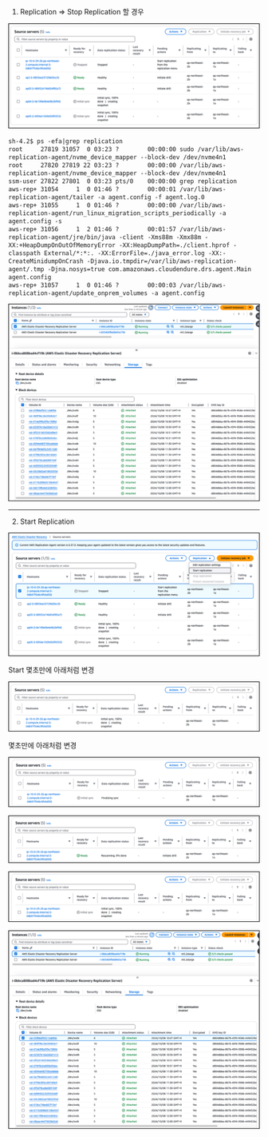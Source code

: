 1. Replication => Stop Replication 할 경우

![image-20241008122316720](images/image-20241008122316720.png)



```
sh-4.2$ ps -efa|grep replication
root     27819 31057  0 03:23 ?        00:00:00 sudo /var/lib/aws-replication-agent/nvme_device_mapper --block-dev /dev/nvme4n1
root     27820 27819 22 03:23 ?        00:00:00 /var/lib/aws-replication-agent/nvme_device_mapper --block-dev /dev/nvme4n1
ssm-user 27822 27801  0 03:23 pts/0    00:00:00 grep replication
aws-rep+ 31054     1  0 01:46 ?        00:00:01 /var/lib/aws-replication-agent/tailer -a agent.config -f agent.log.0
aws-rep+ 31055     1  0 01:46 ?        00:00:00 /var/lib/aws-replication-agent/run_linux_migration_scripts_periodically -a agent.config -s
aws-rep+ 31056     1  2 01:46 ?        00:01:57 /var/lib/aws-replication-agent/jre/bin/java -client -Xms88m -Xmx88m -XX:+HeapDumpOnOutOfMemoryError -XX:HeapDumpPath=./client.hprof -classpath External/*:*:. -XX:ErrorFile=./java_error.log -XX:-CreateMinidumpOnCrash -Djava.io.tmpdir=/var/lib/aws-replication-agent/.tmp -Djna.nosys=true com.amazonaws.cloudendure.drs.agent.Main agent.config
aws-rep+ 31057     1  0 01:46 ?        00:00:03 /var/lib/aws-replication-agent/update_onprem_volumes -a agent.config
```



![image-20241008122416425](images/image-20241008122416425.png)



---

2. Start Replication

![image-20241008122646847](images/image-20241008122646847.png)

Start 몇초만에 아래처럼 변경

![image-20241008122705833](images/image-20241008122705833.png)

몇초만에 아래처럼 변경

![image-20241008122729986](images/image-20241008122729986.png)



![image-20241008122838204](images/image-20241008122838204.png)

![image-20241008123140108](images/image-20241008123140108.png)





![image-20241008122814819](images/image-20241008122814819.png)













